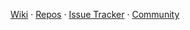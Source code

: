 [Wiki](https://github.com/bikalabs/Bika-LIMS/wiki) · [Repos](https://github.com/bikalabs​) · [Issue Tracker](https://jira.bikalabs.com/secure/Dashboard.jspa) · [Community](https://github.com/bikalabs/Bika-LIMS/wiki/Community)